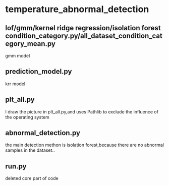 # temperature_abnormal_detection
lof/gmm/kernel ridge regression/isolation forest
condition_category.py/all_dataset_condition_category_mean.py
----
gmm model

prediction_model.py 
----
krr model

plt_all.py
----
I draw the picture in plt_all.py,and uses Pathlib to exclude the influence of the operating system

abnormal_detection.py
----
the main detection methon is isolation forest,because there are no abnormal samples in the dataset..

run.py 
----
deleted core part of code
